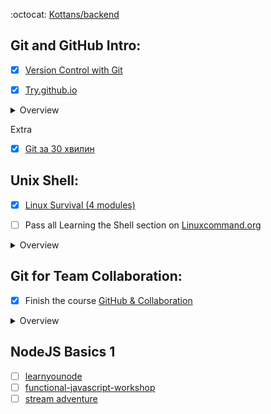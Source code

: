 :octocat: [Kottans/backend](https://github.com/kottans/backend)

## Git and GitHub Intro:

- [x] [Version Control with Git](https://www.udacity.com/course/version-control-with-git--ud123)

- [x] [Try.github.io](https://try.github.io)

<details>
<summary>Overview</summary>
  Complete in FE course
</details>

Extra

- [x] [Git за 30 хвилин](https://codeguida.com/post/453)

## Unix Shell:

- [x] [Linux Survival (4 modules)](https://linuxsurvival.com/linux-tutorial-introduction/)

- [ ] Pass all Learning the Shell section on [Linuxcommand.org](http://linuxcommand.org/)

<details>
<summary>Overview</summary>
  Complete in FE course
</details>

## Git for Team Collaboration:

- [x] Finish the course [GitHub & Collaboration](https://classroom.udacity.com/courses/ud456)

<details>
<summary>Overview</summary>
  Complete in FE course
</details>

## NodeJS Basics 1

- [ ] [learnyounode](https://github.com/workshopper/learnyounode)
- [ ] [functional-javascript-workshop](https://github.com/timoxley/functional-javascript-workshop)
- [ ] [stream adventure](https://github.com/workshopper/stream-adventure)
